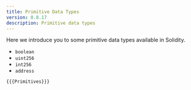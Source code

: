 ```yaml
---
title: Primitive Data Types
version: 0.8.17
description: Primitive data types
---
```


Here we introduce you to some primitive data types available in Solidity.

- `boolean`
- `uint256`
- `int256`
- `address`

```solidity
{{{Primitives}}}
```
